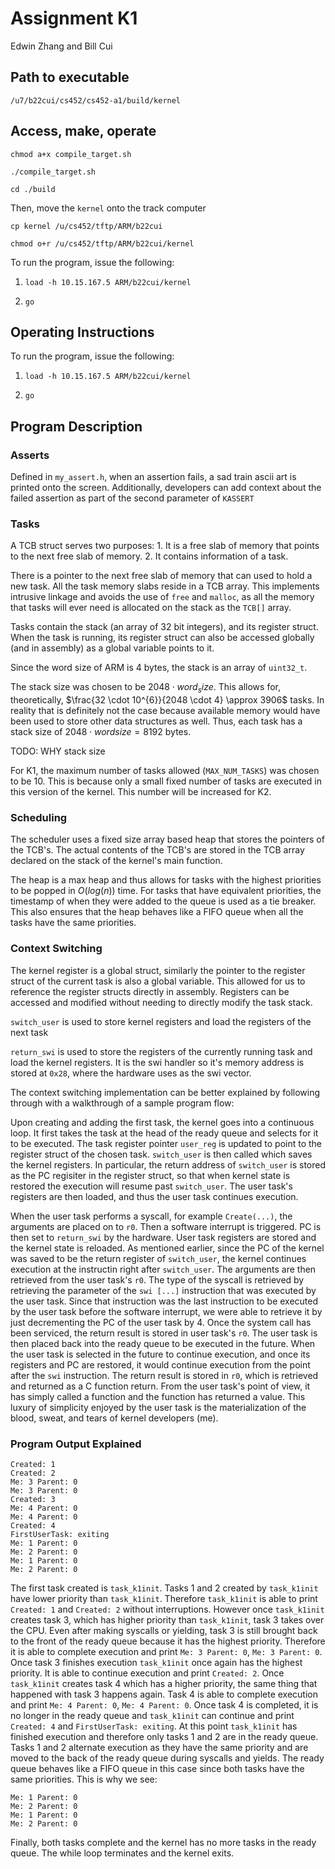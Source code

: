 # Assignment K1
Edwin Zhang and Bill Cui

## Path to executable

`/u7/b22cui/cs452/cs452-a1/build/kernel`

## Access, make, operate

`chmod a+x compile_target.sh`

`./compile_target.sh`

`cd ./build`

Then, move the `kernel` onto the track computer

`cp kernel /u/cs452/tftp/ARM/b22cui`

`chmod o+r /u/cs452/tftp/ARM/b22cui/kernel`

To run the program, issue the following:

1. `load -h 10.15.167.5 ARM/b22cui/kernel`

2. `go`

## Operating Instructions

To run the program, issue the following:

1. `load -h 10.15.167.5 ARM/b22cui/kernel`

2. `go`

## Program Description

### Asserts

Defined in `my_assert.h`, when an assertion fails, a sad train ascii art is printed onto the screen. Additionally,
developers can add context about the failed assertion as part of the second parameter of `KASSERT`


### Tasks

A TCB struct serves two purposes: 1. It is a free slab of memory that points to the next free slab of memory. 2. It contains information of a task.

There is a pointer to the next free slab of memory that can used to hold a new task. All the task memory slabs reside in a TCB array. This implements intrusive linkage and avoids the use of `free` and `malloc`, as all the memory that tasks will ever need is allocated on the stack as the `TCB[]` array.

Tasks contain the stack (an array of 32 bit integers), and its register struct. When the task is running, its register struct can also be accessed globally (and in assembly) as a global variable points to it.

Since the word size of ARM is 4 bytes, the stack is an array of `uint32_t`.

The stack size was chosen to be $2048 \cdot word_size$. This allows for, theoretically, $\frac{32 \cdot 10^{6}}{2048 \cdot 4} \approx 3906$ tasks. In reality that is definitely not the case because available memory would have been used to store other data structures as well. Thus, each task has a stack size of $2048 \cdot wordsize = 8192$ bytes. 

TODO: WHY stack size

For K1, the maximum number of tasks allowed (`MAX_NUM_TASKS`) was chosen to be 10. This is because only a small fixed number of tasks are executed in this version of the kernel. This number will be increased for K2.

### Scheduling

The scheduler uses a fixed size array based heap that stores the pointers of the TCB's. The actual contents of the TCB's are stored in the TCB array declared on the stack of the kernel's main function.

The heap is a max heap and thus allows for tasks with the highest priorities to be popped in $O(log(n))$ time. For tasks that have equivalent priorities, the timestamp of when they were added to the queue is used as a tie breaker. This also ensures that the heap behaves like a FIFO queue when all the tasks have the same priorities.


### Context Switching

The kernel register is a global struct, similarly the pointer to the register struct of the current task is also a global variable. This allowed for us
to reference the register structs directly in assembly. Registers can be accessed and modified without needing to directly modify the task stack.

`switch_user` is used to store kernel registers and load the registers of the next task

`return_swi` is used to store the registers of the currently running task and load the kernel registers. It is the swi handler so it's memory address is stored at `0x28`, where the hardware uses as the swi vector.

The context switching implementation can be better explained by following through with a walkthrough of a sample program flow:

Upon creating and adding the first task, the kernel goes into a continuous loop. It first takes the task at the head of the ready queue and selects for it to be executed. The task register pointer `user_reg` is updated to point to the register struct of the chosen task. `switch_user` is then called which saves the kernel registers. In particular, the return address of `switch_user` is stored as the PC regisiter in the register struct, so that when kernel state is restored the execution will resume past `switch_user`. The user task's registers are then loaded, and thus the user task continues execution.

When the user task performs a syscall, for example `Create(...)`, the arguments are placed on to `r0`. Then a software interrupt is triggered. PC is then set to `return_swi` by the hardware. User task registers are stored and the kernel state is reloaded. As mentioned earlier, since the PC of the kernel was saved to be the return register of `switch_user`, the kernel continues execution at the instructin right after `switch_user`. The arguments are then retrieved from the user task's `r0`. The type of the syscall is retrieved by retrieving the parameter of the `swi [...]` instruction that was executed by the user task. Since that instruction was the last instruction to be executed by the user task before the software interrupt, we were able to retrieve it by just decrementing the PC of the user task by 4. Once the system call has been serviced, the return result is stored in user task's `r0`. The user task is then placed back into the ready queue to be executed in the future. When the user task is selected in the future to continue execution, and once its registers and PC are restored, it would continue execution from the point after the `swi` instruction. The return result is stored in `r0`, which is retrieved and returned as a C function return. From the user task's point of view, it has simply called a function and the function has returned a value. This luxury of simplicity enjoyed by the user task is the materialization of the blood, sweat, and tears of kernel developers (me).

### Program Output Explained

```
Created: 1
Created: 2
Me: 3 Parent: 0
Me: 3 Parent: 0
Created: 3
Me: 4 Parent: 0
Me: 4 Parent: 0
Created: 4
FirstUserTask: exiting
Me: 1 Parent: 0
Me: 2 Parent: 0
Me: 1 Parent: 0
Me: 2 Parent: 0
```

The first task created is `task_k1init`. Tasks 1 and 2 created by `task_k1init` have lower priority than `task_k1init`. Therefore `task_k1init` is able to print `Created: 1` and `Created: 2` without interruptions. However once `task_k1init` creates task 3, which has higher priority than `task_k1init`, task 3 takes over the CPU. Even after making syscalls or yielding, task 3 is still brought back to the front of the ready queue because it has the highest priority. Therefore it is able to complete execution and print `Me: 3 Parent: 0`, `Me: 3 Parent: 0`. Once task 3 finishes execution `task_k1init` once again has the highest priority. It is able to continue execution and print `Created: 2`. Once `task_k1init` creates task 4 which has a higher priority, the same thing that happened with task 3 happens again. Task 4 is able to complete execution and print `Me: 4 Parent: 0`, `Me: 4 Parent: 0`. Once task 4 is completed, it is no longer in the ready queue and `task_k1init` can continue and print `Created: 4` and `FirstUserTask: exiting`. At this point `task_k1init` has finished execution and therefore only tasks 1 and 2 are in the ready queue. Tasks 1 and 2 alternate execution as they have the same priority and are moved to the back of the ready queue during syscalls and yields. The ready queue behaves like a FIFO queue in this case since both tasks have the same priorities. This is why we see:
```
Me: 1 Parent: 0
Me: 2 Parent: 0
Me: 1 Parent: 0
Me: 2 Parent: 0
```

Finally, both tasks complete and the kernel has no more tasks in the ready queue. The while loop terminates and the kernel exits.